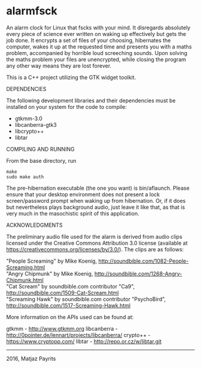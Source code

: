 # alarmfsck
An alarm clock for Linux that fscks with your mind. It disregards absolutely
every piece of science ever written on waking up effectively but gets the job
done. It encrypts a set of files of your choosing, hibernates the computer,
wakes it up at the requested time and presents you with a maths problem,
accompanied by horrible loud screeching sounds. Upon solving the maths problem
your files are unencrypted, while closing the program any other way means they
are lost forever.

This is a C++ project utilizing the GTK widget toolkit.

DEPENDENCIES

The following development libraries and their dependencies must be installed on
your system for the code to compile:
- gtkmm-3.0
- libcanberra-gtk3
- libcrypto++
- libtar

COMPILING AND RUNNING

From the base directory, run

	make
	sudo make auth

The pre-hibernation executable (the one you want) is bin/aflaunch. Please
ensure that your desktop environment does not present a lock screen/password
prompt when waking up from hibernation. Or, if it does but nevertheless plays
background audio, just leave it like that, as that is very much in the
masochistic spirit of this application.

ACKNOWLEDGMENTS

The preliminary audio file used for the alarm is derived from audio clips
licensed under the Creative Commons Attribution 3.0 license (available at
https://creativecommons.org/licenses/by/3.0/). The clips are as follows:

"People Screaming" by Mike Koenig, http://soundbible.com/1082-People-Screaming.html  
"Angry Chipmunk" by Mike Koenig, http://soundbible.com/1268-Angry-Chipmunk.html  
"Cat Scream" by soundbible.com contributor "Ca9", http://soundbible.com/1509-Cat-Scream.html  
"Screaming Hawk" by soundbible.com contributor "PsychoBird", http://soundbible.com/1517-Screaming-Hawk.html  

More information on the APIs used can be found at:

gtkmm - http://www.gtkmm.org
libcanberra - http://0pointer.de/lennart/projects/libcanberra/
crypto++ - https://www.cryptopp.com/
libtar - http://repo.or.cz/w/libtar.git

-----------

2016, Matjaz Payrits
